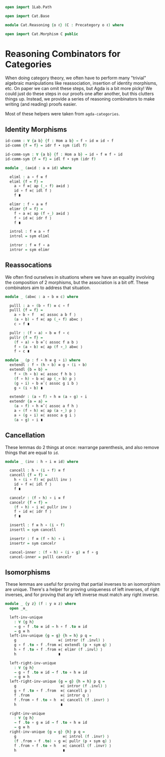 ```agda
open import 1Lab.Path

open import Cat.Base

module Cat.Reasoning {o ℓ} (C : Precategory o ℓ) where

open import Cat.Morphism C public
```

# Reasoning Combinators for Categories

When doing category theory, we often have to perform many "trivial"
algebraic manipulations like reassociation, insertion of identity morphisms, etc.
On paper we can omit these steps, but Agda is a bit more picky!
We could just do these steps in our proofs one after another, but this
clutters things up. Instead, we provide a series of reasoning combinators
to make writing (and reading) proofs easier.

Most of these helpers were taken from `agda-categories`.

<!--
```agda
private variable
  x y : Ob
  a a′ a″ b b′ b″ c c′ c″ : Hom x y
  f g h i : Hom x y
```
-->

## Identity Morphisms

```agda
id-comm : ∀ {a b} {f : Hom a b} → f ∘ id ≡ id ∘ f
id-comm {f = f} = idr f ∙ sym (idl f)

id-comm-sym : ∀ {a b} {f : Hom a b} → id ∘ f ≡ f ∘ id
id-comm-sym {f = f} = idl f ∙ sym (idr f)

module _ (a≡id : a ≡ id) where

  eliml : a ∘ f ≡ f
  eliml {f = f} =
    a ∘ f ≡⟨ ap (_∘ f) a≡id ⟩
    id ∘ f ≡⟨ idl f ⟩
    f ∎

  elimr : f ∘ a ≡ f
  elimr {f = f} =
    f ∘ a ≡⟨ ap (f ∘_) a≡id ⟩
    f ∘ id ≡⟨ idr f ⟩
    f ∎

  introl : f ≡ a ∘ f
  introl = sym eliml

  intror : f ≡ f ∘ a
  intror = sym elimr
```

## Reassocations

We often find ourselves in situations where we have an equality
involving the composition of 2 morphisms, but the association
is a bit off. These combinators aim to address that situation.

```agda
module _ (ab≡c : a ∘ b ≡ c) where

  pulll : a ∘ (b ∘ f) ≡ c ∘ f
  pulll {f = f} =
    a ∘ b ∘ f   ≡⟨ assoc a b f ⟩
    (a ∘ b) ∘ f ≡⟨ ap (_∘ f) ab≡c ⟩
    c ∘ f ∎

  pullr : (f ∘ a) ∘ b ≡ f ∘ c
  pullr {f = f} =
    (f ∘ a) ∘ b ≡˘⟨ assoc f a b ⟩
    f ∘ (a ∘ b) ≡⟨ ap (f ∘_) ab≡c ⟩
    f ∘ c ∎

module _ (p : f ∘ h ≡ g ∘ i) where
  extendl : f ∘ (h ∘ b) ≡ g ∘ (i ∘ b)
  extendl {b = b} =
    f ∘ (h ∘ b) ≡⟨ assoc f h b ⟩
    (f ∘ h) ∘ b ≡⟨ ap (_∘ b) p ⟩
    (g ∘ i) ∘ b ≡˘⟨ assoc g i b ⟩
    g ∘ (i ∘ b) ∎

  extendr : (a ∘ f) ∘ h ≡ (a ∘ g) ∘ i
  extendr {a = a} =
    (a ∘ f) ∘ h ≡˘⟨ assoc a f h ⟩
    a ∘ (f ∘ h) ≡⟨ ap (a ∘_) p ⟩
    a ∘ (g ∘ i) ≡⟨ assoc a g i ⟩
    (a ∘ g) ∘ i ∎
```

## Cancellation

These lemmas do 2 things at once: rearrange parenthesis, and also remove
things that are equal to `id`.

```agda
module _ (inv : h ∘ i ≡ id) where

  cancell : h ∘ (i ∘ f) ≡ f
  cancell {f = f} =
    h ∘ (i ∘ f) ≡⟨ pulll inv ⟩
    id ∘ f ≡⟨ idl f ⟩
    f ∎

  cancelr : (f ∘ h) ∘ i ≡ f
  cancelr {f = f} =
    (f ∘ h) ∘ i ≡⟨ pullr inv ⟩
    f ∘ id ≡⟨ idr f ⟩
    f ∎

  insertl : f ≡ h ∘ (i ∘ f)
  insertl = sym cancell

  insertr : f ≡ (f ∘ h) ∘ i
  insertr = sym cancelr

  cancel-inner : (f ∘ h) ∘ (i ∘ g) ≡ f ∘ g
  cancel-inner = pulll cancelr
```

## Isomorphisms

These lemmas are useful for proving that partial inverses to an
isomorphism are unique. There's a helper for proving uniqueness of left
inverses, of right inverses, and for proving that any left inverse must
match any right inverse.

```agda
module _ {y z} (f : y ≅ z) where
  open _≅_

  left-inv-unique
    : ∀ {g h}
    → g ∘ f .to ≡ id → h ∘ f .to ≡ id
    → g ≡ h
  left-inv-unique {g = g} {h = h} p q =
    g                   ≡⟨ intror (f .invl) ⟩
    g ∘ f .to ∘ f .from ≡⟨ extendl (p ∙ sym q) ⟩
    h ∘ f .to ∘ f .from ≡⟨ elimr (f .invl) ⟩
    h                   ∎

  left-right-inv-unique
    : ∀ {g h}
    → g ∘ f .to ≡ id → f .to ∘ h ≡ id
    → g ≡ h
  left-right-inv-unique {g = g} {h = h} p q =
    g                    ≡⟨ intror (f .invl) ⟩
    g ∘ f .to ∘ f .from  ≡⟨ cancell p ⟩
    f .from              ≡⟨ intror q ⟩
    f .from ∘ f .to ∘ h  ≡⟨ cancell (f .invr) ⟩
    h                    ∎

  right-inv-unique
    : ∀ {g h}
    → f .to ∘ g ≡ id → f .to ∘ h ≡ id
    → g ≡ h
  right-inv-unique {g = g} {h} p q =
    g                     ≡⟨ introl (f .invr) ⟩
    (f .from ∘ f .to) ∘ g ≡⟨ pullr (p ∙ sym q) ⟩
    f .from ∘ f .to ∘ h   ≡⟨ cancell (f .invr) ⟩
    h                     ∎
```